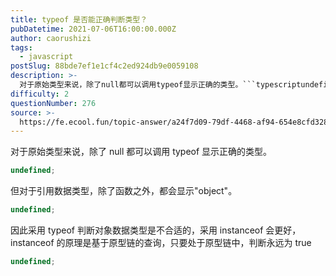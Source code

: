 ```yaml
---
title: typeof 是否能正确判断类型？
pubDatetime: 2021-07-06T16:00:00.000Z
author: caorushizi
tags:
  - javascript
postSlug: 88bde7ef1e1cf4c2ed924db9e0059108
description: >-
  对于原始类型来说，除了null都可以调用typeof显示正确的类型。```typescriptundefined```但对于引用数据类型，除了函数之外，都会显示"object"。```typescri
difficulty: 2
questionNumber: 276
source: >-
  https://fe.ecool.fun/topic-answer/a24f7d09-79df-4468-af94-654e8cfd3288?orderBy=updateTime&order=desc&tagId=10
---
```


对于原始类型来说，除了 null 都可以调用 typeof 显示正确的类型。

```typescript
undefined;
```

但对于引用数据类型，除了函数之外，都会显示"object"。

```typescript
undefined;
```

因此采用 typeof 判断对象数据类型是不合适的，采用 instanceof 会更好，instanceof 的原理是基于原型链的查询，只要处于原型链中，判断永远为 true

```typescript
undefined;
```
